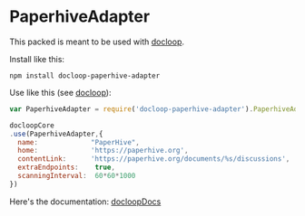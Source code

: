 # PaperhiveAdapter

This packed is meant to be used with [docloop](https://github.com/docloop/core).

Install like this:

    npm install docloop-paperhive-adapter


Use like this (see [docloop](https://github.com/docloop/core)):

```javascript
var PaperhiveAdapter = require('docloop-paperhive-adapter').PaperhiveAdapter 

docloopCore
.use(PaperhiveAdapter,{
  name:             "PaperHive",
  home:             'https://paperhive.org',
  contentLink:      'https://paperhive.org/documents/%s/discussions',
  extraEndpoints:    true,
  scanningInterval:  60*60*1000
})
```

Here's the documentation: [docloopDocs](https://docloop.net/docs)